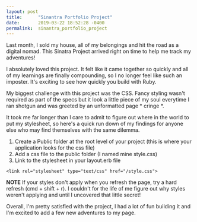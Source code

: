 ```yaml
---
layout: post
title:      "Sinantra Portfolio Project"
date:       2019-03-22 18:52:28 -0400
permalink:  sinantra_portfolio_project
---
```



Last month, I sold my house, all of my belongings and hit the road as a digital nomad. This Sinatra Project arrived right on time to help me track my adventures! 

I absolutely loved this project. It felt like it came together so quickly and all of my learnings are finally compounding, so I no longer feel like such an imposter. It's exciting to see how quickly you build with Ruby. 

My biggest challenge with this project was the CSS. Fancy styling wasn't required as part of the specs but it look a little piece of my soul everytime I ran shotgun and was greeted by an unformatted page * cringe *.

It took me far longer than I care to admit to figure out where in the world to put my stylesheet, so here's a quick run down of my findings for anyone else who may find themselves with the same dilemma. 

1. Create a Public folder at the root level of your project (this is where your application looks for the css file) 
2. Add a css file to the public folder (I named mine style.css) 
3. Link to the stylesheet in your layout.erb file 
```
<link rel="stylesheet" type="text/css" href="/style.css">
```

**NOTE** 
If your styles don't apply when you refresh the page, try a hard refresh (cmd + shift + r). I couldn't for the life of me figure out why styles weren't applying and until I uncovered that little secret! 

Overall, I'm pretty satisfied with the project, I had a lot of fun building it and I'm excited to add a few new adventures to my page. 




